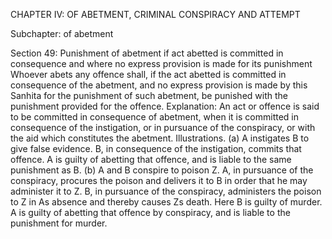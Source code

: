 CHAPTER IV: OF ABETMENT, CRIMINAL CONSPIRACY AND ATTEMPT

Subchapter: of abetment

Section 49: Punishment of abetment if act abetted is committed in consequence and where no express provision is made for its punishment
Whoever abets any offence shall, if the act abetted is committed in consequence of the abetment, and no express provision is made by this Sanhita for the punishment of such abetment, be punished with the punishment provided for the offence.
Explanation: An act or offence is said to be committed in consequence of abetment, when it is committed in consequence of the instigation, or in pursuance of the conspiracy, or with the aid which constitutes the abetment.
Illustrations.
(a) A instigates B to give false evidence. B, in consequence of the instigation, commits that offence. A is guilty of abetting that offence, and is liable to the same punishment as B. (b) A and B conspire to poison Z. A, in pursuance of the conspiracy, procures the poison and delivers it to B in order that he may administer it to Z. B, in pursuance of the conspiracy, administers the poison to Z in As absence and thereby causes Zs death. Here B is guilty of murder. A is guilty of abetting that offence by conspiracy, and is liable to the punishment for murder.

